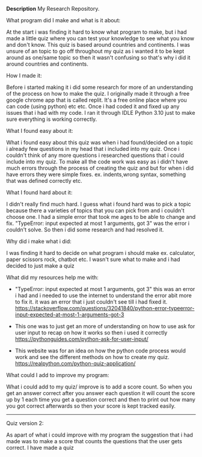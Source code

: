**Description**
My Research Repository.

What program did I make and what is it about:

At the start i was finding it hard to know what program to make, but i had made a little quiz where you can test your knowledge to see what you know and don't know.
This quiz is based around countries and continents. I was unsure of an topic to go off throughout my quiz as i wanted it to be kept around as one/same topic 
so then it wasn't confusing so that's why i did it around countries and continents.

How I made it:

Before i started making it i did some research for more of an understanding of the process on how to make the quiz. 
I originally made it through a free google chrome app that is called replit. It's a free online place where you can code (using python) etc etc. 
Once i had coded it and fixed up any issues that i had with my code. I ran it through IDLE Python 3.10 just to make sure everything is working correctly.

What I found easy about it:

What i found easy about this quiz was when i had found/decided on a topic i already few questions in my head that i included into my quiz.
Once i couldn't think of any more questions i researched  questions that i could include into my quiz.
To make all the code work was easy as i didn't have much errors through the process of creating the quiz and but for when i did have errors 
they were simple fixes. ex. indents,wrong syntax, something that was defined correctly etc.

What I found hard about it: 

I didn't really find much hard. I guess what i found hard was to pick a topic because there a varieties of topics that you can pick from and i couldn't choose one.
I had a simple error that took me ages to be able to change and fix. "TypeError: input expected at most 1 arguments, got 3" was the error i couldn't solve. 
So then i did some research and had resolved it.

Why did i make what i did:

I was finding it hard to decide on what program i should make ex. calculator, paper scissors rock, chatbot etc. I wasn't sure what to make and i had decided to
just make a quiz 

What did my resources help me with:

- "TypeError: input expected at most 1 arguments, got 3" this was an error i had and i needed to use the internet to understand the error abit more to fix it.
it was an error that i just couldn't see till i had fixed it.
 https://stackoverflow.com/questions/32041840/python-error-typeerror-input-expected-at-most-1-arguments-got-3
  
- This one was to just get an more of understanding on how to use ask for user input to recap on how it works so then i used it correctly
  https://pythonguides.com/python-ask-for-user-input/
  
 - This website was for an idea on how the python code process would work and see the different methods on how to create my quiz.
   https://realpython.com/python-quiz-application/
   
What could I add to improve my program:

What i could add to my quiz/ improve is to add a score count. So when you get an answer correct after you answer each question it will count the score up by 1
each time you get a question correct and then to print out how many you got correct afterwards so then your score is kept tracked easily.

---------------------------------
Quiz version 2:

As apart of what i could improve with my program the suggestion that i had made was to make a score that counts the questions that the user gets correct. 
I have made a quiz
